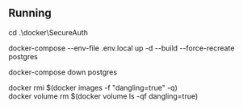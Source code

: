 ## Running
cd .\docker\SecureAuth

docker-compose --env-file .env.local up -d --build --force-recreate postgres

docker-compose down postgres

docker rmi $(docker images -f "dangling=true" -q)  
docker volume rm $(docker volume ls -qf dangling=true)
